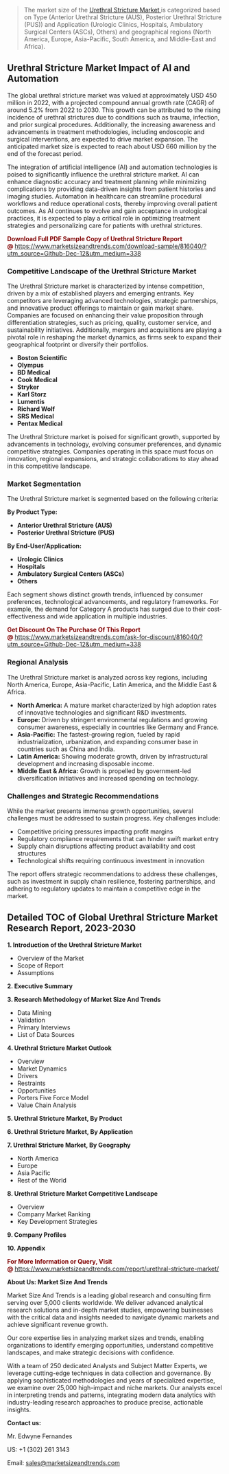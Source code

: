 <blockquote><p>The market size of the <a href="https://www.marketsizeandtrends.com/download-sample/816040/?utm_source=Github-Dec-12&amp;utm_medium=338" target="_blank">Urethral Stricture Market </a>is categorized based on Type (Anterior Urethral Stricture (AUS), Posterior Urethral Stricture (PUS)) and Application (Urologic Clinics, Hospitals, Ambulatory Surgical Centers (ASCs), Others) and geographical regions (North America, Europe, Asia-Pacific, South America, and Middle-East and Africa).</p></blockquote><p><h2>Urethral Stricture Market Impact of AI and Automation</h2><p>The global urethral stricture market was valued at approximately USD 450 million in 2022, with a projected compound annual growth rate (CAGR) of around 5.2% from 2022 to 2030. This growth can be attributed to the rising incidence of urethral strictures due to conditions such as trauma, infection, and prior surgical procedures. Additionally, the increasing awareness and advancements in treatment methodologies, including endoscopic and surgical interventions, are expected to drive market expansion. The anticipated market size is expected to reach about USD 660 million by the end of the forecast period.</p><p>The integration of artificial intelligence (AI) and automation technologies is poised to significantly influence the urethral stricture market. AI can enhance diagnostic accuracy and treatment planning while minimizing complications by providing data-driven insights from patient histories and imaging studies. Automation in healthcare can streamline procedural workflows and reduce operational costs, thereby improving overall patient outcomes. As AI continues to evolve and gain acceptance in urological practices, it is expected to play a critical role in optimizing treatment strategies and personalizing care for patients with urethral strictures.</p></p><p><strong><span style="color: #800000;">Download Full PDF Sample Copy of Urethral Stricture Report @</span>&nbsp;</strong><a href="https://www.marketsizeandtrends.com/download-sample/816040/?utm_source=Github-Dec-12&amp;utm_medium=338">https://www.marketsizeandtrends.com/download-sample/816040/?utm_source=Github-Dec-12&amp;utm_medium=338</a></p><h3>Competitive Landscape of the Urethral Stricture Market</h3><p>The Urethral Stricture market is characterized by intense competition, driven by a mix of established players and emerging entrants. Key competitors are leveraging advanced technologies, strategic partnerships, and innovative product offerings to maintain or gain market share. Companies are focused on enhancing their value proposition through differentiation strategies, such as pricing, quality, customer service, and sustainability initiatives. Additionally, mergers and acquisitions are playing a pivotal role in reshaping the market dynamics, as firms seek to expand their geographical footprint or diversify their portfolios.</p><p><strong><p><ul><li>Boston Scientific </li><li> Olympus </li><li> BD Medical </li><li> Cook Medical </li><li> Stryker </li><li> Karl Storz </li><li> Lumentis </li><li> Richard Wolf </li><li> SRS Medical </li><li> Pentax Medical</p></li></ul></p></strong></p><p>The Urethral Stricture market is poised for significant growth, supported by advancements in technology, evolving consumer preferences, and dynamic competitive strategies. Companies operating in this space must focus on innovation, regional expansions, and strategic collaborations to stay ahead in this competitive landscape.</p><h3>Market Segmentation</h3><p>The Urethral Stricture market is segmented based on the following criteria:</p><p><strong>By Product Type:</strong></p><p><strong><p><ul><li>Anterior Urethral Stricture (AUS) </li><li> Posterior Urethral Stricture (PUS)</p></li></ul></p></strong></p><p><strong>By End-User/Application:</strong></p><p><strong><p><ul><li>Urologic Clinics </li><li> Hospitals </li><li> Ambulatory Surgical Centers (ASCs) </li><li> Others</p></li></ul></p></strong></p><p>Each segment shows distinct growth trends, influenced by consumer preferences, technological advancements, and regulatory frameworks. For example, the demand for Category A products has surged due to their cost-effectiveness and wide application in multiple industries.</p><p><strong><span style="color: #800000;">Get Discount On The Purchase Of This Report @&nbsp;</span></strong><a href="https://www.marketsizeandtrends.com/ask-for-discount/816040/?utm_source=Github-Dec-12&amp;utm_medium=338">https://www.marketsizeandtrends.com/ask-for-discount/816040/?utm_source=Github-Dec-12&amp;utm_medium=338</a></p><h3>Regional Analysis</h3><p>The Urethral Stricture market is analyzed across key regions, including North America, Europe, Asia-Pacific, Latin America, and the Middle East &amp; Africa.</p><ul><li><strong>North America:</strong> A mature market characterized by high adoption rates of innovative technologies and significant R&amp;D investments.</li><li><strong>Europe:</strong> Driven by stringent environmental regulations and growing consumer awareness, especially in countries like Germany and France.</li><li><strong>Asia-Pacific:</strong> The fastest-growing region, fueled by rapid industrialization, urbanization, and expanding consumer base in countries such as China and India.</li><li><strong>Latin America:</strong> Showing moderate growth, driven by infrastructural development and increasing disposable income.</li><li><strong>Middle East &amp; Africa:</strong> Growth is propelled by government-led diversification initiatives and increased spending on technology.</li></ul><h3>Challenges and Strategic Recommendations</h3><p>While the market presents immense growth opportunities, several challenges must be addressed to sustain progress. Key challenges include:</p><ul><li>Competitive pricing pressures impacting profit margins</li><li>Regulatory compliance requirements that can hinder swift market entry</li><li>Supply chain disruptions affecting product availability and cost structures</li><li>Technological shifts requiring continuous investment in innovation</li></ul><p>The report offers strategic recommendations to address these challenges, such as investment in supply chain resilience, fostering partnerships, and adhering to regulatory updates to maintain a competitive edge in the market.</p><h2>Detailed TOC of Global Urethral Stricture Market Research Report, 2023-2030</h2><p><strong>1. Introduction of the Urethral Stricture Market</strong></p><ul><li>Overview of the Market</li><li>Scope of Report</li><li>Assumptions&nbsp;</li></ul><p><strong>2. Executive Summary</strong></p><p><strong>3. Research Methodology of <strong>Market Size And Trends</strong></strong></p><ul><li>Data Mining</li><li>Validation</li><li>Primary Interviews</li><li>List of Data Sources&nbsp;</li></ul><p><strong>4. Urethral Stricture Market Outlook</strong></p><ul><li>Overview</li><li>Market Dynamics</li><li>Drivers</li><li>Restraints</li><li>Opportunities</li><li>Porters Five Force Model</li><li>Value Chain Analysis&nbsp;</li></ul><p><strong>5. Urethral Stricture Market, By Product</strong></p><p><strong>6. Urethral Stricture Market, By Application</strong></p><p><strong>7. Urethral Stricture Market, By Geography</strong></p><ul><li>North America</li><li>Europe</li><li>Asia Pacific</li><li>Rest of the World&nbsp;</li></ul><p><strong>8. Urethral Stricture Market Competitive Landscape</strong></p><ul><li>Overview</li><li>Company Market Ranking</li><li>Key Development Strategies&nbsp;</li></ul><p><strong>9. Company Profiles</strong></p><p><strong>10. Appendix</strong></p><p><strong><span style="color: #800000;">For More Information or Query, Visit @&nbsp;</span></strong><a href="https://www.marketsizeandtrends.com/report/urethral-stricture-market/">https://www.marketsizeandtrends.com/report/urethral-stricture-market/</a></p><p></p><p><strong>About Us:&nbsp;Market Size And Trends</strong></p><p>Market Size And Trends&nbsp;is a leading global research and consulting firm serving over 5,000 clients worldwide. We deliver advanced analytical research solutions and in-depth market studies, empowering businesses with the critical data and insights needed to navigate dynamic markets and achieve significant revenue growth.</p><p>Our core expertise lies in analyzing market sizes and trends, enabling organizations to identify emerging opportunities, understand competitive landscapes, and make strategic decisions with confidence.</p><p>With a team of 250 dedicated Analysts and Subject Matter Experts, we leverage cutting-edge techniques in data collection and governance. By applying sophisticated methodologies and years of specialized expertise, we examine over 25,000 high-impact and niche markets. Our analysts excel in interpreting trends and patterns, integrating modern data analytics with industry-leading research approaches to produce precise, actionable insights.</p><p><strong>Contact us:</strong></p><p>Mr. Edwyne Fernandes</p><p>US: +1 (302) 261 3143</p><p>Email: <a href="mailto:sales@marketsizeandtrends.com">sales@marketsizeandtrends.com</a>&nbsp;</p>
